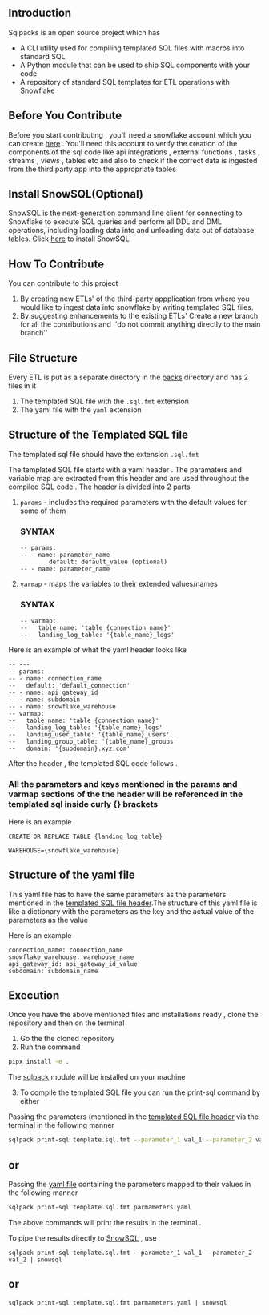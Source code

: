 Introduction
------------
Sqlpacks is an open source project which has 
 - A CLI utility used for compiling templated SQL files with macros into standard SQL  
 - A Python module that can be used to ship SQL components with your code
 - A repository of standard SQL templates for ETL operations with Snowflake 

Before You Contribute
---------------------
Before you start contributing , you'll need a snowflake account which you can create [here](https://signup.snowflake.com) . You'll need this account to verify the creation of the components of the sql code like api integrations , external functions , tasks , streams , views , tables etc and also to check if the correct data is ingested from the third party app
into the appropriate tables

Install SnowSQL(Optional)
--------------------------
SnowSQL is the next-generation command line client for connecting to Snowflake to execute SQL queries and perform all DDL and DML operations, including loading data into and unloading data out of database tables.
Click [here](https://docs.snowflake.com/en/user-guide/snowsql-install-config.html) to install SnowSQL

How To Contribute
-----------------
You can contribute to this project 
1. By creating new ETLs' of the third-party appplication from where you would like to ingest data into snowflake by writing templated SQL files.
2. By suggesting enhancements to the existing ETLs' 
Create a new branch for all the contributions and ''do not commit anything directly to the main branch''  

File Structure
--------------
Every ETL is put as a separate directory in the [packs](packs) directory and has 2 files in it
1. The templated SQL file with the ``.sql.fmt`` extension
2. The yaml file with the ``yaml`` extension

Structure of the Templated SQL file
-----------------------------------

The templated sql file should have the extension `.sql.fmt`

The templated SQL file starts with a yaml header . The paramaters and variable map are extracted from this header and are used throughout the compiled SQL code . 
The header is divided into 2 parts 
1. `params` - includes the required parameters with the default values for some of them 
    ### SYNTAX
    ```
    -- params:
    -- - name: parameter_name
            default: default_value (optional) 
    -- - name: parameter_name 
    ```

2. `varmap` - maps the variables to their extended values/names
    ### SYNTAX
    ```
    -- varmap:
    --   table_name: 'table_{connection_name}'
    --   landing_log_table: '{table_name}_logs'
    ```

Here is an example of what the yaml header looks like
```
-- ---
-- params:
-- - name: connection_name
--   default: 'default_connection'
-- - name: api_gateway_id
-- - name: subdomain
-- - name: snowflake_warehouse
-- varmap:
--   table_name: 'table_{connection_name}'
--   landing_log_table: '{table_name}_logs'
--   landing_user_table: '{table_name}_users'
--   landing_group_table: '{table_name}_groups'
--   domain: '{subdomain}.xyz.com'
```

After the header , the templated SQL code follows .

### All the parameters and keys mentioned in the params and varmap sections of the the header will be referenced in the templated sql inside curly {} brackets 

Here is an example 
```
CREATE OR REPLACE TABLE {landing_log_table}

WAREHOUSE={snowflake_warehouse}
```

Structure of the yaml file
--------------------------
This yaml file has to have the same parameters as the parameters mentioned in the [templated SQL file header](#Structure-of-the-Templated-SQL-file).The structure of this yaml file is like a dictionary with the parameters as the key and the actual value of the parameters as the value

Here is an example
```
connection_name: connection_name
snowflake_warehouse: warehouse_name
api_gateway_id: api_gateway_id_value
subdomain: subdomain_name
```

Execution
---------

Once you have the above mentioned files and installations ready , clone the repository and then on the terminal
1. Go the the cloned repository
2. Run the command 
  ```zsh
  pipx install -e .
  ```
  The [sqlpack](sqlpack) module will be installed on your machine 

3. To compile the templated SQL file you can run the print-sql command by either

Passing the parameters (mentioned in the [templated SQL file header](#Structure-of-the-Templated-SQL-file) via the terminal in the following manner
```zsh
sqlpack print-sql template.sql.fmt --parameter_1 val_1 --parameter_2 val_2
```
or
--

Passing the [yaml file](#Structure-of-the-yaml-file) containing the parameters mapped to their values in the following manner
```zsh
sqlpack print-sql template.sql.fmt parmameters.yaml
```
The above commands will print the results in the terminal .

To pipe the results directly to [SnowSQL](#Install-SnowSQL(Optional)) , use
```
sqlpack print-sql template.sql.fmt --parameter_1 val_1 --parameter_2 val_2 | snowsql
```
or
--
```
sqlpack print-sql template.sql.fmt parmameters.yaml | snowsql
```
